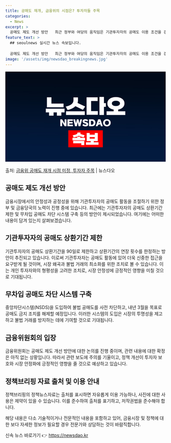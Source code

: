 ```yaml
---
title: 공매도 재개, 금융위의 시점은? 투자자들 주목
categories:
  - News
excerpt: >
  공매도 제도 개선 방안   최근 정부와 여당의 움직임은 기관투자자의 공매도 이용 조건을 강화하고자 하는 의지…
feature_text: >
  ## seoulnews 실시간 뉴스 속보입니다.

  공매도 제도 개선 방안   최근 정부와 여당의 움직임은 기관투자자의 공매도 이용 조건을 강화하고자 하는 의지…
image: '/assets/img/newsdao_breakingnews.jpg'
---
```


![뉴스다오 속보](/assets/img/newsdao_breakingnews.jpg)

<p>출처: <a href="https://newsdao.kr/4207" rel="dofollow">금융위 공매도 재개 시점 미정, 투자자 주목</a> | 뉴스다오</p>

<h2 data-ke-size="size26">공매도 제도 개선 방안</h2>
금융시장에서의 안정성과 공정성을 위해 기관투자자의 공매도 활동을 조절하기 위한 정부 및 금융당국의 노력이 진행 중에 있습니다. 최근에는 기관투자자의 공매도 상환기간 제한 및 무차입 공매도 차단 시스템 구축 등의 방안이 제시되었습니다. 여기에는 어떠한 내용이 담겨 있는지 살펴보겠습니다.

<p data-ke-size="size16"></p>

<h2 data-ke-size="size24">기관투자자의 공매도 상환기간 제한</h2>
기관투자자의 공매도 상환기간을 90일로 제한하고 상환기간의 연장 횟수를 한정하는 방안이 추진되고 있습니다. 이로써 기관투자자는 공매도 활동에 있어 더욱 신중한 접근을 요구받게 될 것이며, 시장 왜곡과 불법 거래의 최소화를 위한 조치로 볼 수 있습니다. 이는 개인 투자자와의 형평성을 고려한 조치로, 시장 안정성에 긍정적인 영향을 미칠 것으로 기대됩니다.

<p data-ke-size="size16"></p>

<h2 data-ke-size="size24">무차입 공매도 차단 시스템 구축</h2>
중앙차단시스템(NSDS)을 도입하여 불법 공매도를 사전 차단하고, 내년 3월을 목표로 공매도 금지 조치를 해제할 예정입니다. 이러한 시스템의 도입은 시장의 투명성을 제고하고 불법 거래를 방지하는 데에 기여할 것으로 기대됩니다.

<p data-ke-size="size16"></p>

<h2 data-ke-size="size24">금융위원회의 입장</h2>
금융위원회는 공매도 제도 개선 방안에 대한 논의를 진행 중이며, 관련 내용에 대한 확정은 아직 없는 상황입니다. 따라서 관련 보도에 주의를 기울이고, 정책 개선이 투자자 보호와 시장 안정화에 긍정적인 영향을 줄 것으로 예상하고 있습니다.

<p data-ke-size="size16"></p>

<h2 data-ke-size="size24">정책브리핑 자료 출처 및 이용 안내</h2>
정책브리핑의 정책뉴스자료는 출처를 표시하면 자유롭게 이용 가능하나, 사진에 대한 사용은 제약이 있을 수 있습니다. 이를 준수하여 출처를 표기하고, 저작권법을 준수해야 합니다.

<p data-ke-size="size16"></p>

해당 내용은 다소 기술적이거나 전문적인 내용을 포함하고 있어, 금융시장 및 정책에 대한 보다 자세한 정보가 필요할 경우 전문가와 상담하는 것이 바람직합니다. 

신속 뉴스 바로가기 👉 <a href="https://newsdao.kr" rel="dofollow">https://newsdao.kr</a>


